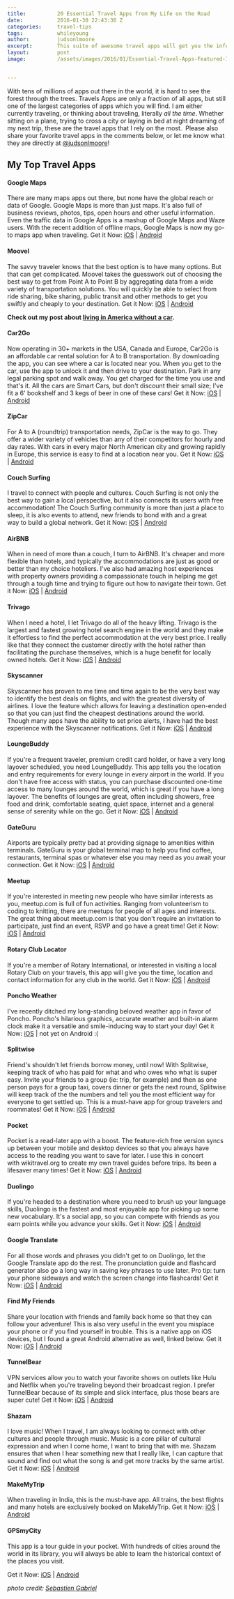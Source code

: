 ```yaml
---
title:			20 Essential Travel Apps from My Life on the Road
date:			2016-01-30 22:43:36 Z
categories:		travel-tips
tags:			whileyoung
author:			judsonlmoore
excerpt:		This suite of awesome travel apps will get you the information you need, when you need it while traveling around the world.
layout:			post
image:			/assets/images/2016/01/Essential-Travel-Apps-Featured-Image.jpg


---
```


With tens of millions of apps out there in the world, it is hard to see the forest through the trees. Travels Apps are only a fraction of all apps, but still one of the largest categories of apps which you will find. I am either currently traveling, or thinking about traveling, literally _all the time_. Whether sitting on a plane, trying to cross a city or laying in bed at night dreaming of my next trip, these are the travel apps that I rely on the most.  Please also share your favorite travel apps in the comments below, or let me know what they are directly at [@judsonlmoore](https://twitter.com/judsonlmoore)!

## My Top Travel Apps

#### Google Maps

There are many maps apps out there, but none have the global reach or data of Google. Google Maps is more than just maps. It's also full of business reviews, photos, tips, open hours and other useful information. Even the traffic data in Google Apps is a mashup of Google Maps and Waze users. With the recent addition of offline maps, Google Maps is now my go-to maps app when traveling.
Get it Now: [iOS](https://geo.itunes.apple.com/us/app/google-maps/id585027354?mt=8&at=1l3vaf4) | [Android](https://play.google.com/store/apps/details?id=com.google.android.apps.maps&hl=en)

#### Moovel

The savvy traveler knows that the best option is to have many options. But that can get complicated. Moovel takes the guesswork out of choosing the best way to get from Point A to Point B by aggregating data from a wide variety of transportation solutions. You will quickly be able to select from ride sharing, bike sharing, public transit and other methods to get you swiftly and cheaply to your destination.
Get it Now: [iOS](https://app.adjust.com/9kk8vt) | [Android](https://play.google.com/store/apps/details?id=com.daimler.moovel.android)

**Check out my post about [living in America without a car](/living-without-a-car-in-america/).**

#### Car2Go

Now operating in 30+ markets in the USA, Canada and Europe, Car2Go is an affordable car rental solution for A to B transportation. By downloading the app, you can see where a car is located near you. When you get to the car, use the app to unlock it and then drive to your destination. Park in any legal parking spot and walk away. You get charged for the time you use and that's it. All the cars are Smart Cars, but don't discount their small size; I've fit a 6' bookshelf and 3 kegs of beer in one of these cars!
Get it Now: [iOS](https://geo.itunes.apple.com/us/app/car2go/id514921710?mt=8&at=1l3vaf4) | [Android](https://play.google.com/store/apps/details?id=com.car2go)

#### ZipCar

For A to A (roundtrip) transportation needs, ZipCar is the way to go. They offer a wider variety of vehicles than any of their competitors for hourly and day rates. With cars in every major North American city and growing rapidly in Europe, this service is easy to find at a location near you.
Get it Now: [iOS](https://geo.itunes.apple.com/us/app/zipcar/id329384702?mt=8&at=1l3vaf4) | [Android](https://play.google.com/store/apps/details?id=com.zc.android)

#### Couch Surfing

I travel to connect with people and cultures. Couch Surfing is not only the best way to gain a local perspective, but it also connects its users with free accommodation! The Couch Surfing community is more than just a place to sleep, it is also events to attend, new friends to bond with and a great way to build a global network.
Get it Now: [iOS](https://geo.itunes.apple.com/us/app/couchsurfing-travel-app/id525642917?mt=8&at=1l3vaf4) | [Android](https://play.google.com/store/apps/details?id=com.couchsurfing.mobile.android)

#### AirBNB

When in need of more than a couch, I turn to AirBNB. It's cheaper and more flexible than hotels, and typically the accommodations are just as good or better than my choice hoteliers. I've also had amazing host experiences with property owners providing a compassionate touch in helping me get through a tough time and trying to figure out how to navigate their town.
Get it Now: [iOS](https://geo.itunes.apple.com/us/app/airbnb/id401626263?mt=8&at=1l3vaf4) | [Android](https://play.google.com/store/apps/details?id=com.airbnb.android)

#### Trivago

When I need a hotel, I let Trivago do all of the heavy lifting. Trivago is the largest and fastest growing hotel search engine in the world and they make it effortless to find the perfect accommodation at the very best price. I really like that they connect the customer directly with the hotel rather than facilitating the purchase themselves, which is a huge benefit for locally owned hotels.
Get it Now: [iOS](https://geo.itunes.apple.com/us/app/trivago-hotel-deal-comparison/id376888389?mt=8&at=1l3vaf4) | [Android](https://play.google.com/store/apps/details?id=com.trivago)

#### Skyscanner

Skyscanner has proven to me time and time again to be the very best way to identify the best deals on flights, and with the greatest diversity of airlines. I love the feature which allows for leaving a destination open-ended so that you can just find the cheapest destinations around the world. Though many apps have the ability to set price alerts, I have had the best experience with the Skyscanner notifications.
Get it Now: [iOS](https://geo.itunes.apple.com/us/app/skyscanner/id415458524?mt=8&at=1l3vaf4) | [Android](https://play.google.com/store/apps/details?id=net.skyscanner.android.main)

#### LoungeBuddy

If you're a frequent traveler, premium credit card holder, or have a very long layover scheduled, you need LoungeBuddy. This app tells you the location and entry requirements for every lounge in every airport in the world. If you don't have free access with status, you can purchase discounted one-time access to many lounges around the world, which is great if you have a long layover. The benefits of lounges are great, often including showers, free food and drink, comfortable seating, quiet space, internet and a general sense of serenity while on the go.
Get it Now: [iOS](https://geo.itunes.apple.com/us/app/loungebuddy-find-access-airport/id674176920?mt=8&at=1l3vaf4) | [Android](https://play.google.com/store/apps/details?id=com.loungebuddy.playstore)

#### GateGuru

Airports are typically pretty bad at providing signage to amenities within terminals. GateGuru is your global terminal map to help you find coffee, restaurants, terminal spas or whatever else you may need as you await your connection.
Get it Now: [iOS](https://geo.itunes.apple.com/us/app/gateguru-airport-info-flight/id326862399?mt=8&at=1l3vaf4) | [Android](https://play.google.com/store/apps/details?id=com.gateguruapp.android)

#### Meetup

If you're interested in meeting new people who have similar interests as you, meetup.com is full of fun activities. Ranging from volunteerism to coding to knitting, there are meetups for people of all ages and interests. The great thing about meetup.com is that you don't require an invitation to participate, just find an event, RSVP and go have a great time!
Get it Now: [iOS](https://geo.itunes.apple.com/us/app/meetup-groups-near-you-that/id375990038?mt=8&at=1l3vaf4) | [Android](https://play.google.com/store/apps/details?id=com.meetup)

#### Rotary Club Locator

If you're a member of Rotary International, or interested in visiting a local Rotary Club on your travels, this app will give you the time, location and contact information for any club in the world.
Get it Now: [iOS](https://geo.itunes.apple.com/us/app/rotary-club-locator/id406614602?mt=8&at=1l3vaf4) | [Android](https://play.google.com/store/apps/details?id=com.app.clubfinder)

#### Poncho Weather

I've recently ditched my long-standing beloved weather app in favor of Poncho. Poncho's hilarious graphics, accurate weather and built-in alarm clock make it a versatile and smile-inducing way to start your day!
Get it Now: [iOS](https://geo.itunes.apple.com/us/app/poncho-wake-up-weather/id931625520?mt=8&at=1l3vaf4) | not yet on Android :(

#### Splitwise

Friend's shouldn't let friends borrow money, until now! With Splitwise, keeping track of who has paid for what and who owes who what is super easy. Invite your friends to a group (ie: trip, for example) and then as one person pays for a group taxi, covers dinner or gets the next round, Splitwise will keep track of the the numbers and tell you the most efficient way for everyone to get settled up. This is a must-have app for group travelers and roommates!
Get it Now: [iOS](https://geo.itunes.apple.com/us/app/splitwise-split-bills-expenses/id458023433?mt=8&at=1l3vaf4) | [Android](https://play.google.com/store/apps/details?id=com.Splitwise.SplitwiseMobile)

#### Pocket

Pocket is a read-later app with a boost. The feature-rich free version syncs up between your mobile and desktop devices so that you always have access to the reading you want to save for later. I use this in concert with wikitravel.org to create my own travel guides before trips. Its been a lifesaver many times!
Get it Now: [iOS](https://apps.apple.com/de/app/pocket/id309601447?mt=8&ign-mpt=uo%3D4) | [Android](https://play.google.com/store/apps/details?id=com.ideashower.readitlater.pro)

#### Duolingo

If you're headed to a destination where you need to brush up your language skills, Duolingo is the fastest and most enjoyable app for picking up some new vocabulary. It's a social app, so you can compete with friends as you earn points while you advance your skills.
Get it Now: [iOS](https://geo.itunes.apple.com/us/app/duolingo-learn-languages-for/id570060128?mt=8&at=1l3vaf4) | [Android](https://play.google.com/store/apps/details?id=com.duolingo)

#### Google Translate

For all those words and phrases you didn't get to on Duolingo, let the Google Translate app do the rest. The pronunciation guide and flashcard generator also go a long way in saving key phrases to use later. Pro tip: turn your phone sideways and watch the screen change into flashcards!
Get it Now: [iOS](https://geo.itunes.apple.com/us/app/google-translate/id414706506?mt=8&at=1l3vaf4) | [Android](https://play.google.com/store/apps/details?id=com.google.android.apps.translate)

#### Find My Friends

Share your location with friends and family back home so that they can follow your adventure! This is also very useful in the event you misplace your phone or if you find yourself in trouble. This is a native app on iOS devices, but I found a great Android alternative as well, linked below.
Get it Now: [iOS](https://itunes.apple.com/us/app/find-my-friends/id466122094?mt=8&at=1l3vaf4) | [Android](https://play.google.com/store/apps/details?id=com.fsp.android.friendlocator)

#### TunnelBear

VPN services allow you to watch your favorite shows on outlets like Hulu and Netflix when you're traveling beyond their broadcast region. I prefer TunnelBear because of its simple and slick interface, plus those bears are super cute!
Get it Now: [iOS](https://geo.itunes.apple.com/us/app/tunnelbear-vpn-best-mobile/id564842283?mt=8&at=1l3vaf4) | [Android](https://play.google.com/store/apps/details?id=com.tunnelbear.android)

#### Shazam

I love music! When I travel, I am always looking to connect with other cultures and people through music. Music is a core pillar of cultural expression and when I come home, I want to bring that with me. Shazam ensures that when I hear something new that I really like, I can capture that sound and find out what the song is and get more tracks by the same artist.
Get it Now: [iOS](https://geo.itunes.apple.com/us/app/shazam-discover-music-artists/id284993459?mt=8&at=1l3vaf4) | [Android](https://play.google.com/store/apps/details?id=com.shazam.android)

#### MakeMyTrip

When traveling in India, this is the must-have app. All trains, the best flights and many hotels are exclusively booked on MakeMyTrip.
Get it Now: [iOS](https://geo.itunes.apple.com/us/app/makemytrip-flights-hotels/id530488359?mt=8&at=1l3vaf4) | [Android](https://play.google.com/store/apps/details?id=com.makemytrip)

#### GPSmyCity

This app is a tour guide in your pocket. With hundreds of cities around the world in its library, you will always be able to learn the historical context of the places you visit.

Get it Now: [iOS](https://itunes.apple.com/us/app/free-city-maps-walks-470-cities/id417207307?mt=8) | [Android](https://play.google.com/store/apps/developer?id=GPSmyCity.com,+Inc.)

_photo credit: [Sebastien Gabriel](http://unsplash.com/sgabriel)_
